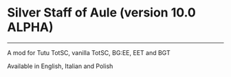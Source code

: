 # Silver Staff of Aule (version 10.0 ALPHA) #

-------------

A mod for Tutu TotSC, vanilla TotSC, BG:EE, EET and BGT

Available in English, Italian and Polish
